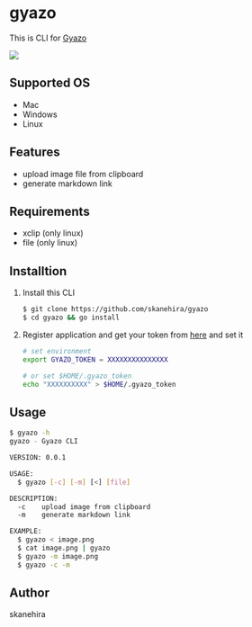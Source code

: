 # gyazo
This is CLI for [Gyazo](https://gyazo.com)

![](https://i.gyazo.com/13bdd42f09cc63e17703c09f7c19514e.gif)

## Supported OS
- Mac
- Windows
- Linux

## Features
- upload image file from clipboard
- generate markdown link

## Requirements
- xclip (only linux)
- file (only linux)

## Installtion
1. Install this CLI
   ```bash
   $ git clone https://github.com/skanehira/gyazo
   $ cd gyazo && go install
   ```

2. Register application and get your token from [here](https://gyazo.com/api) and set it
   ```bash
   # set environment
   export GYAZO_TOKEN = XXXXXXXXXXXXXXX

   # or set $HOME/.gyazo_token
   echo "XXXXXXXXXX" > $HOME/.gyazo_token
   ```

## Usage
```bash
$ gyazo -h
gyazo - Gyazo CLI

VERSION: 0.0.1

USAGE:
  $ gyazo [-c] [-m] [<] [file]

DESCRIPTION:
  -c    upload image from clipboard
  -m    generate markdown link

EXAMPLE:
  $ gyazo < image.png
  $ cat image.png | gyazo
  $ gyazo -m image.png
  $ gyazo -c -m
```

## Author
skanehira


